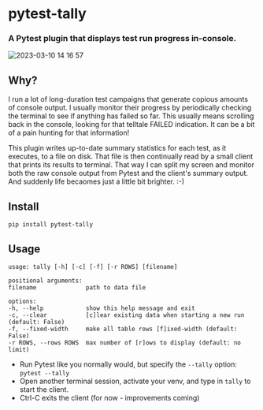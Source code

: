# pytest-tally

### A Pytest plugin that displays test run progress in-console. ###

![2023-03-10 14 16 57](https://user-images.githubusercontent.com/4308435/224430560-04f9de9e-2446-4a78-afb6-5f5f4bbfb05c.gif)


## Why?
I run a lot of long-duration test campaigns that generate copious amounts of console output. I usually monitor their progress by periodically checking the terminal to see if anything has failed so far. This usually means scrolling back in the console, looking for that telltale FAILED indication. It can be a bit of a pain hunting for that information!

This plugin writes up-to-date summary statistics for each test, as it executes, to a file on disk. That file is then continually read by a small client that prints its results to terminal. That way I can split my screen and monitor both the raw console output from Pytest and the client's summary output. And suddenly life becaomes just a little bit brighter. :-)

## Install ##
    pip install pytest-tally

## Usage ##
    usage: tally [-h] [-c] [-f] [-r ROWS] [filename]

    positional arguments:
    filename              path to data file

    options:
    -h, --help            show this help message and exit
    -c, --clear           [c]lear existing data when starting a new run (default: False)
    -f, --fixed-width     make all table rows [f]ixed-width (default: False)
    -r ROWS, --rows ROWS  max number of [r]ows to display (default: no limit)

- Run Pytest like you normally would, but specify the `--tally` option: `pytest --tally`
- Open another terminal session, activate your venv, and type in `tally` to start the client.
- Ctrl-C exits the client (for now - improvements coming)
